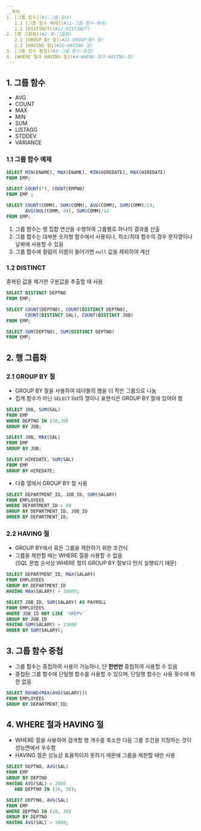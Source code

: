```yaml
---
__목차__  
1. [그룹 함수](#1-그룹-함수)  
   1.1 [그룹 함수 예제](#11-그룹-함수-예제)  
   1.2 [DISTINCT](#12-DISTINCT)  
2. [행 그룹화](#2-행-그룹화)  
   2.1 [GROUP BY 절](#21-GROUP-BY-절)  
   2.2 [HAVING 절](#22-HAVING-절)
3. [그룹 함수 중첩](#3-그룹-함수-중첩)
4. [WHERE 절과 HAVING 절](#4-WHERE-절과-HAVING-절)
---
```

## 1. 그룹 함수
* AVG
* COUNT
* MAX
* MIN
* SUM
* LISTAGG
* STDDEV
* VARIANCE

### 1.1 그룹 함수 예제
```SQL
SELECT MIN(ENAME), MAX(ENAME), MIN(HIREDATE), MAX(HIREDATE)
FROM EMP; 

SELECT COUNT(*), COUNT(EMPNO)
FROM EMP ;

SELECT COUNT(COMM), SUM(COMM), AVG(COMM), SUM(COMM)/14,
       AVG(NVL(COMM, 0)), SUM(COMM)/14
FROM EMP;
```

1. 그룹 함수는 행 집합 연산을 수행하여 그룹별로 하나의 결과를 산출
2. 그룹 함수는 대부분 숫자형 함수에서 사용되나, 최소/최대 함수의 경우 문자열이나 날짜에 사용할 수 있음
3. 그룹 함수에 컬럼의 이름이 들어가면 ```null``` 값을 제외하여 계산

### 1.2 DISTINCT
중복된 값을 제거한 구분값을 추출할 때 사용
```SQL
SELECT DISTINCT DEPTNO
FROM EMP;

SELECT COUNT(DEPTNO), COUNT(DISTINCT DEPTNO),
       COUNT(DISTINCT SAL), COUNT(DISTINCT JOB)
FROM EMP;

SELECT SUM(DEPTNO), SUM(DISTINCT DEPTNO)
FROM EMP;
```


## 2. 행 그룹화
### 2.1 GROUP BY 절
* GROUP BY 절을 사용하여 테이블의 행을 더 작은 그룹으로 나눔
* 집계 함수가 아닌 ```SELECT``` list의 열이나 표현식은 GROUP BY 절에 있어야 함
```SQL
SELECT JOB, SUM(SAL)
FROM EMP
WHERE DEPTNO IN (20,30)
GROUP BY JOB;

SELECT JOB, MAX(SAL)
FROM EMP
GROUP BY JOB;

SELECT HIREDATE, SUM(SAL)
FROM EMP
GROUP BY HIREDATE;
```

* 다중 열에서 GROUP BY 절 사용
```SQL
SELECT DEPARTMENT_ID, JOB_ID, SUM(SALARY)
FROM EMPLOYEES
WHERE DEPARTMENT_ID > 40
GROUP BY DEPARTMENT_ID, JOB_ID
ORDER BY DEPARTMENT_ID;
```

### 2.2 HAVING 절
* GROUP BY에서 묶은 그룹을 제한하기 위한 조건식
* 그룹을 제한할 때는 WHERE 절을 사용할 수 없음  
(SQL 문법 순서상 WHERE 절이 GROUP BY 절보다 먼저 실행되기 때문)

```SQL
SELECT DEPARTMENT_ID, MAX(SALARY)
FROM EMPLOYEES
GROUP BY DEPARTMENT_ID
HAVING MAX(SALARY) > 10000;

SELECT JOB_ID, SUM(SALARY) AS PAYROLL
FROM EMPLOYEES
WHERE JOB_ID NOT LIKE '%REP%'
GROUP BY JOB_ID
HAVING SUM(SALARY) > 13000
ORDER BY SUM(SALARY);
```


## 3. 그룹 함수 중첩
* 그룹 함수는 중첩하여 사용이 가능하나, 단 __한번만__ 중첩하여 사용할 수 있음
* 중첩된 그룹 함수에 단일행 함수를 사용할 수 있으며, 단일행 함수는 사용 횟수에 제한 없음
```SQL
SELECT ROUND(MAX(AVG(SALARY)))
FROM EMPLOYEES
GROUP BY DEPARTMENT_ID;
```


## 4. WHERE 절과 HAVING 절
* WHERE 절을 사용하여 검색할 행 개수를 축소한 다음 그룹 조건을 지정하는 것이 성능면에서 우수함
* HAVING 절은 성능상 효율적이지 못하기 때문에 그룹을 제한할 때만 사용
```SQL
SELECT DEPTNO, AVG(SAL)
FROM EMP
GROUP BY DEPTNO
HAVING AVG(SAL) > 2000 
   AND DEPTNO IN (20, 30);

SELECT DEPTNO, AVG(SAL)
FROM EMP
WHERE DEPTNO IN (20, 30)
GROUP BY DEPTNO
HAVING AVG(SAL) > 2000;
```
